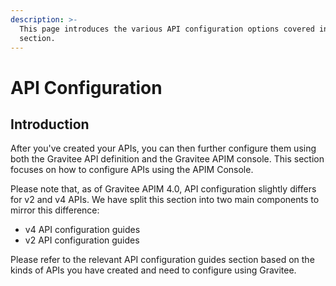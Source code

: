 ```yaml
---
description: >-
  This page introduces the various API configuration options covered in this
  section.
---
```


# API Configuration

## Introduction

After you've created your APIs, you can then further configure them using both the Gravitee API definition and the Gravitee APIM console. This section focuses on how to configure APIs using the APIM Console.

Please note that, as of Gravitee APIM 4.0, API configuration slightly differs for v2 and v4 APIs. We have split this section into two main components to mirror this difference:

* v4 API configuration guides
* v2 API configuration guides

Please refer to the relevant API configuration guides section based on the kinds of APIs you have created and need to configure using Gravitee.
